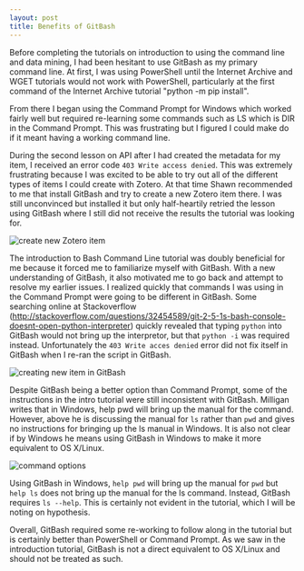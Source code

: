 ```yaml
---
layout: post
title: Benefits of GitBash
---
```


Before completing the tutorials on introduction to using the command line and data mining, I had been hesitant to use GitBash as my primary command line. At first, I was using PowerShell until the Internet Archive and WGET tutorials would not work with PowerShell, particularly at the first command of the Internet Archive tutorial "python -m pip install".

From there I began using the Command Prompt for Windows which worked fairly well but required re-learning some commands such as LS which is DIR in the Command Prompt. This was frustrating but I figured I could make do if it meant having a working command line. 

During the second lesson on API after I had created the metadata for my item, I received an error code `403 Write access denied`. This was extremely frustrating because I was excited to be able to try out all of the different types of items I could create with Zotero. At that time Shawn recommended to me that install GitBash and try to create a new Zotero item there. I was still unconvinced but installed it but only half-heartily retried the lesson using GitBash where I still did not receive the results the tutorial was looking for.

![create new Zotero item](creating-new-item.png)

The introduction to Bash Command Line tutorial was doubly beneficial for me because it forced me to familiarize myself with GitBash. With a new understanding of GitBash, it also motivated me to go back and attempt to resolve my earlier issues. I realized quickly that commands I was using in the Command Prompt were going to be different in GitBash. Some searching online at Stackoverflow (http://stackoverflow.com/questions/32454589/git-2-5-1s-bash-console-doesnt-open-python-interpreter) quickly revealed that typing `python` into GitBash would not bring up the interpretor, but that `python -i` was required instead. Unfortunately the `403 Write acces denied` error did not fix itself in GitBash when I re-ran the script in GitBash.

![creating new item in GitBash](create-new-item-git-bash.png)

Despite GitBash being a better option than Command Prompt, some of the instructions in the intro tutorial were still inconsistent with GitBash. Milligan writes that in Windows, help pwd will bring up the manual for the command. However, above he is discussing the manual for `ls` rather than `pwd` and gives no instructions for bringing up the ls manual in Windows. It is also not clear if by Windows he means using GitBash in Windows to make it more equivalent to OS X/Linux.

![command options](help-ls.png)

Using GitBash in Windows, `help pwd` will bring up the manual for `pwd` but `help ls` does not bring up the manual for the ls command. Instead, GitBash requires `ls --help`. This is certainly not evident in the tutorial, which I will be noting on hypothesis.

Overall, GitBash required some re-working to follow along in the tutorial but is certainly better than PowerShell or Command Prompt. As we saw in the introduction tutorial, GitBash is not a direct equivalent to OS X/Linux and should not be treated as such. 
